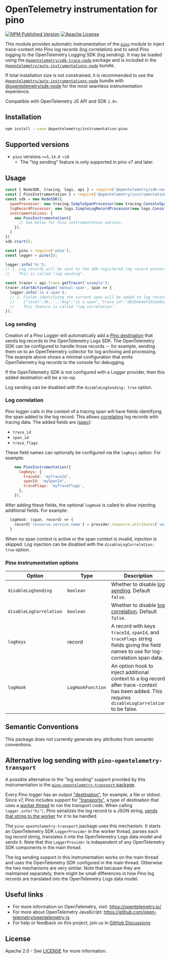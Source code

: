 # OpenTelemetry instrumentation for pino

[![NPM Published Version][npm-img]][npm-url]
[![Apache License][license-image]][license-image]

This module provides automatic instrumentation of the [`pino`](https://www.npmjs.com/package/pino) module to inject trace-context into Pino log records (log correlation) and to send Pino logging to the OpenTelemetry Logging SDK (log sending). It may be loaded using the [`@opentelemetry/sdk-trace-node`](https://github.com/open-telemetry/opentelemetry-js/tree/main/packages/opentelemetry-sdk-trace-node) package and is included in the [`@opentelemetry/auto-instrumentations-node`](https://www.npmjs.com/package/@opentelemetry/auto-instrumentations-node) bundle.

If total installation size is not constrained, it is recommended to use the [`@opentelemetry/auto-instrumentations-node`](https://www.npmjs.com/package/@opentelemetry/auto-instrumentations-node) bundle with [@opentelemetry/sdk-node](`https://www.npmjs.com/package/@opentelemetry/sdk-node`) for the most seamless instrumentation experience.

Compatible with OpenTelemetry JS API and SDK `1.0+`.

## Installation

```bash
npm install --save @opentelemetry/instrumentation-pino
```

## Supported versions

- `pino` versions `>=5.14.0 <10`
  - The "log sending" feature is only supported in pino v7 and later.

## Usage

```js
const { NodeSDK, tracing, logs, api } = require('@opentelemetry/sdk-node');
const { PinoInstrumentation } = require('@opentelemetry/instrumentation-pino');
const sdk = new NodeSDK({
  spanProcessor: new tracing.SimpleSpanProcessor(new tracing.ConsoleSpanExporter()),
  logRecordProcessor: new logs.SimpleLogRecordProcessor(new logs.ConsoleLogRecordExporter()),
  instrumentations: [
    new PinoInstrumentation({
      // See below for Pino instrumentation options.
    }),
  ]
})
sdk.start();

const pino = require('pino');
const logger = pino(});

logger.info('hi');
// 1. Log records will be sent to the SDK-registered log record processor, if any.
//    This is called "log sending".

const tracer = api.trace.getTracer('example');
tracer.startActiveSpan('manual-span', span => {
  logger.info('in a span');
  // 2. Fields identifying the current span will be added to log records:
  //    {"level":30,...,"msg":"in a span","trace_id":"d61b4e4af1032e0aae279d12f3ab0159","span_id":"d140da862204f2a2","trace_flags":"01"}
  //    This feature is called "log correlation".
});
```

### Log sending

Creation of a Pino Logger will automatically add a [Pino destination](https://getpino.io/#/docs/api?id=pinooptions-destination-gt-logger) that sends log records to the OpenTelemetry Logs SDK. The OpenTelemetry SDK can be configured to handle those records -- for example, sending them on to an OpenTelemetry collector for log archiving and processing. The example above shows a minimal configuration that emits OpenTelemetry log records to the console for debugging.

If the OpenTelemetry SDK is not configured with a Logger provider, then this added destination will be a no-op.

Log sending can be disabled with the `disableLogSending: true` option.

### Log correlation

Pino logger calls in the context of a tracing span will have fields identifying the span added to the log record. This allows [correlating](https://opentelemetry.io/docs/specs/otel/logs/#log-correlation) log records with tracing data. The added fields are ([spec](https://opentelemetry.io/docs/specs/otel/compatibility/logging_trace_context/)):

- `trace_id`
- `span_id`
- `trace_flags`

These field names can optionally be configured via the `logKeys` option. For example:

```js
    new PinoInstrumentation({
      logKeys: {
        traceId: 'myTraceId',
        spanId: 'mySpanId',
        traceFlags: 'myTraceFlags',
      },
    }),
```

After adding these fields, the optional `logHook` is called to allow injecting additional fields. For example:

```js
  logHook: (span, record) => {
    record['resource.service.name'] = provider.resource.attributes['service.name'];
  }
```

When no span context is active or the span context is invalid, injection is skipped.
Log injection can be disabled with the `disableLogCorrelation: true` option.

### Pino instrumentation options

| Option                  | Type              | Description |
| ----------------------- | ----------------- | ----------- |
| `disableLogSending`     | `boolean`         | Whether to disable [log sending](#log-sending). Default `false`. |
| `disableLogCorrelation` | `boolean`         | Whether to disable [log correlation](#log-correlation). Default `false`. |
| `logKeys`               | record            | A record with keys `traceId`, `spanId`, and `traceFlags` string fields giving the field names to use for log-correlation span data. |
| `logHook`               | `LogHookFunction` | An option hook to inject additional context to a log record after trace-context has been added. This requires `disableLogCorrelation` to be false. |

## Semantic Conventions

This package does not currently generate any attributes from semantic conventions.

## Alternative log sending with `pino-opentelemetry-transport`

A possible alternative to the "log sending" support provided by this instrumentation is the [`pino-opentelemetry-transport` package](https://github.com/pinojs/pino-opentelemetry-transport).

Every Pino logger has an output ["destination"](https://getpino.io/#/docs/api?id=destination), for example, a file or stdout.  Since v7, Pino includes support for ["transports"](https://getpino.io/#/docs/transports), a type of destination that uses a [worker thread](https://nodejs.org/api/worker_threads.html) to run the transport code. When calling `logger.info("hi")`, Pino serializes the log record to a JSON string, [sends that string to the worker](https://nodejs.org/api/worker_threads.html#workerpostmessagevalue-transferlist) for it to be handled.

The `pino-opentelemetry-transport` package uses this mechanism. It starts an OpenTelemetry SDK `LoggerProvider` in the worker thread, parses each log record string, translates it into the OpenTelemetry Logs data model and sends it. Note that this `LoggerProvider` is independent of any OpenTelemetry SDK components in the main thread.

The log sending support in this instrumentation works on the main thread and uses the OpenTelemetry SDK configured in the main thread. Otherwise the two mechanisms are very similar. Note that because they are maintained separately, there might be small differences in how Pino log records are translated into the OpenTelemetry Logs data model.

## Useful links

- For more information on OpenTelemetry, visit: <https://opentelemetry.io/>
- For more about OpenTelemetry JavaScript: <https://github.com/open-telemetry/opentelemetry-js>
- For help or feedback on this project, join us in [GitHub Discussions][discussions-url]

## License

Apache 2.0 - See [LICENSE][license-url] for more information.

[discussions-url]: https://github.com/open-telemetry/opentelemetry-js/discussions
[license-url]: https://github.com/open-telemetry/opentelemetry-js-contrib/blob/main/LICENSE
[license-image]: https://img.shields.io/badge/license-Apache_2.0-green.svg?style=flat
[npm-url]: https://www.npmjs.com/package/@opentelemetry/instrumentation-pino
[npm-img]: https://badge.fury.io/js/%40opentelemetry%2Finstrumentation-pino.svg
